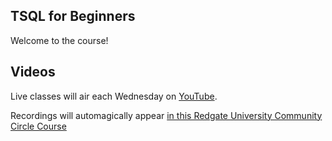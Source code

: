 ## TSQL for Beginners

Welcome to the course!

## Videos

Live classes will air each Wednesday on [YouTube](https://www.youtube.com/redgate).

Recordings will automagically appear [in this Redgate University Community Circle Course](https://www.red-gate.com/hub/university/courses/t-sql/tsql-for-beginners)
